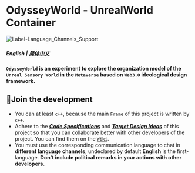 # OdysseyWorld - UnrealWorld Container
![Label-Language_Channels_Support](https://img.shields.io/badge/Language%20Channels%20Support-English%20Chinese-red)

##### English | [简体中文](https://github.com/leoweyr/OdysseyWorld/wiki/%E8%87%AA%E8%BF%B0)

**`OdysseyWorld` is an experiment to explore the organization model of the `Unreal Sensory World` in the `Metaverse` based on `Web3.0` ideological design framework.**

## 📕Join the development
- You can at least `c++`, because the main `Frame` of this project is written by `c++`.
- Adhere to the [***Code Specifications***](https://github.com/leoweyr/OdysseyWorld/wiki/CodeSpecifications) and [***Target Design Ideas***](https://github.com/leoweyr/OdysseyWorld/wiki/TargetDesignIdeas) of this project so that you can collaborate better with other developers of the project. You can find them on the [`Wiki`](https://github.com/leoweyr/OdysseyWorld/wiki).
- You must use the corresponding communication language to chat in **different language channels**, undeclared by default **English** is the first-language. **Don't include political remarks in your actions with other developers.**
